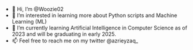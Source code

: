 - 👋 Hi, I’m @Woozie02
- 👀 I’m interested in learning more about Python scripts and Machine Learning (ML)
- 🌱 I’m currently learning Artificial Intelligence in Computer Science as of 2023 and will be graduating in early 2025.
- 📫 Feel free to reach me on my twitter @azrieyzaq_

<!---
Woozie02/Woozie02 is a ✨ special ✨ repository because its `README.md` (this file) appears on your GitHub profile.
You can click the Preview link to take a look at your changes.
--->
